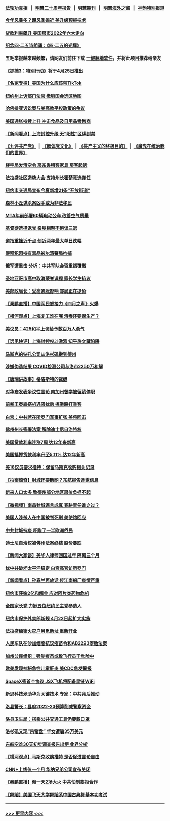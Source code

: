 #### [法轮功真相](https://github.com/gfw-breaker/truth/blob/master/README.md?t=0) &nbsp;&nbsp;|&nbsp;&nbsp; [明慧二十周年报告](https://github.com/gfw-breaker/mh-reports/blob/master/README.md?t=0) &nbsp;&nbsp;|&nbsp;&nbsp;[明慧期刊](https://github.com/gfw-breaker/mh-qikan) &nbsp;&nbsp;|&nbsp;&nbsp; [明慧海外之窗](https://github.com/gfw-breaker/mh-news/blob/master/README.md?t=0) &nbsp;&nbsp;|&nbsp;&nbsp; [神韵特别报道](https://github.com/gfw-breaker/mh-news/blob/master/shenyun.md?t=0)
#### [今年风暴多？飓风季逼近  美升级预报技术](../pages/nsc412/n13718650.md?t=04240601) 
#### [贷款利率飙升 美国房市2022年六大走向](../pages/nsc412/n13718618.md?t=04240601) 
#### [纪念四‧二五诗朗诵：《四‧二五的光辉》](../pages/nsc412/n13718666.md?t=04240601) 
#### 五毛举报越来越频繁，请网友们前往下载 [一键翻墙软件](https://github.com/gfw-breaker/ssr-accounts)，并将此项目推荐给亲友
#### [《抓捕3：特别行动》将于4月25日推出](../pages/nsc412/n13717350.md?t=04240601) 
#### [【名家专栏】美国为什么应该禁TikTok](../pages/nsc412/n13718106.md?t=04240601) 
#### [纽约州上诉部门法官 撤销国会选区地图](../pages/nsc412/n13718246.md?t=04240601) 
#### [哈佛排亚诉讼案与美高教平权政策的争议](../pages/nsc412/n13718226.md?t=04240601) 
#### [美国通胀持续上升 冲击食品及日用品零售商](../pages/nsc412/n13718539.md?t=04240601) 
#### [【新闻看点】上海封控升级 无“阳性”区续封禁](../pages/nsc412/n13717941.md?t=04240601) 
#### [《九评共产党》](https://github.com/begood0513/9ping.md/blob/master/README.md) &nbsp;|&nbsp; [《解体党文化》](../../../../jtdwh.md/blob/master/README.md)  &nbsp;|&nbsp; [《共产主义的终极目的》](../../../../gczydzjmd.md/blob/master/README.md) &nbsp;|&nbsp; [《魔鬼在统治我们的世界》](../../../../mgztzwmdsj.md/blob/master/README.md) 
#### [楼宇局发清空令 房东丢租客家具  房客起诉](../pages/nsc412/n13718268.md?t=04240601) 
#### [法拉盛社区造势大会 支持州长霍楚竞选连任](../pages/nsc412/n13718276.md?t=04240601) 
#### [纽约市交通局宣布今夏新增21条“开放街道”](../pages/nsc412/n13718273.md?t=04240601) 
#### [森林小丘谋杀案凶手或为非法移民](../pages/nsc412/n13718266.md?t=04240601) 
#### [MTA年前部署60辆电动公车 改善空气质量](../pages/nsc412/n13718271.md?t=04240601) 
#### [基督徒选择退党  亲朋相聚不惧谈三退](../pages/nsc412/n13718257.md?t=04240601) 
#### [道指重挫近千点 创近两年最大单日跌幅](../pages/nsc412/n13717971.md?t=04240601) 
#### [假释犯因持有毒品被尔湾警局拘捕](../pages/nsc412/n13718162.md?t=04240601) 
#### [俄军遭重击 分析：中共军队会否重蹈覆辙](../pages/nsc412/n13717967.md?t=04240601) 
#### [圣地亚哥市高中取消荣誉课程 家长学生抗议](../pages/nsc412/n13718151.md?t=04240601) 
#### [美邮政局长：受高通胀影响 邮局正在提价](../pages/nsc412/n13717984.md?t=04240601) 
#### [【秦鹏直播】中国网民怒接力《四月之声》火爆](../pages/nsc412/n13718036.md?t=04240601) 
#### [【横河观点】上海复工难在哪 清零还要保生产？](../pages/nsc412/n13718040.md?t=04240601) 
#### [美议员：425和平上访给予数百万人勇气](../pages/nsc412/n13717969.md?t=04240601) 
#### [【远见快评】上海封控权斗激烈 知乎热文藏陷阱](../pages/nsc412/n13718019.md?t=04240601) 
#### [马斯克的钻孔公司从洛杉矶搬到德州](../pages/nsc412/n13718052.md?t=04240601) 
#### [涉嫌伪造结果 COVID检测公司与洛市2250万和解](../pages/nsc412/n13717948.md?t=04240601) 
#### [【唐瑞讲故事】格洛斯特的裁缝](../pages/nsc412/n13718047.md?t=04240601) 
#### [对华裔发表争议性言论 南加州督学被留薪停职](../pages/nsc412/n13717575.md?t=04240601) 
#### [前拳王泰森搭机遇骚扰后 挥拳殴打乘客](../pages/nsc412/n13717970.md?t=04240601) 
#### [白宫：中共若在所罗门军事扩张 美将回击](../pages/nsc412/n13717961.md?t=04240601) 
#### [佛州州长签署法案 解除迪士尼自治特权](../pages/nsc412/n13717956.md?t=04240601) 
#### [美国贷款利率连涨7周 达12年来新高](../pages/nsc412/n13717931.md?t=04240601) 
#### [美国抵押贷款利率升至5.11% 达12年新高](../pages/nsc412/n13717863.md?t=04240601) 
#### [美18议员要求推特：保留马斯克收购相关记录](../pages/nsc412/n13717868.md?t=04240601) 
#### [【拍案惊奇】封城还要断网？东航报告透露信息](../pages/nsc412/n13717915.md?t=04240601) 
#### [新来人口太多 致德州部分地区房价负担不起](../pages/nsc412/n13717899.md?t=04240601) 
#### [【微视频】南昌封城谣言成真 春耕责任谁之过？](../pages/nsc412/n13717877.md?t=04240601) 
#### [美国人涉杀人在中国被判死刑 美使馆回应](../pages/nsc412/n13717836.md?t=04240601) 
#### [中共封城抗疫 吓跑了一半欧洲侨民](../pages/nsc412/n13717854.md?t=04240601) 
#### [迪士尼自治权被佛州法案终结 股价暴跌](../pages/nsc412/n13717248.md?t=04240601) 
#### [【新闻大家谈】美华人律师回国过年 隔离三个月](../pages/nsc412/n13717388.md?t=04240601) 
#### [忧中共破坏太平洋稳定 白宫高官访所罗门](../pages/nsc412/n13717718.md?t=04240601) 
#### [【新闻看点】孙春兰再放话 传江南船厂疫情严重](../pages/nsc412/n13717213.md?t=04240601) 
#### [纽约市获逾2亿和解金 应对阿片类药物危机](../pages/nsc412/n13717463.md?t=04240601) 
#### [全国家长党 力挺五位纽约民主党参选人](../pages/nsc412/n13717466.md?t=04240601) 
#### [纽约市保护外卖郎新规 4月22日起扩大实施](../pages/nsc412/n13717438.md?t=04240601) 
#### [法拉盛缅街火灾户另觅新址 重新开业](../pages/nsc412/n13717445.md?t=04240601) 
#### [人民车队在沙加缅度抗议疫苗令和AB2223堕胎法案](../pages/nsc412/n13717422.md?t=04240601) 
#### [加州公民组织：强制疫苗或致飞行员于危险中](../pages/nsc412/n13717395.md?t=04240601) 
#### [欧美发现神秘急性儿童肝炎 美CDC急发警报](../pages/nsc412/n13717268.md?t=04240601) 
#### [SpaceX签首个协议 JSX飞机将配备星链WiFi](../pages/nsc412/n13717272.md?t=04240601) 
#### [新思科技涉助华为关键技术 专家：中共背后推动](../pages/nsc412/n13717246.md?t=04240601) 
#### [洛县警长：县府2022-23预算削减警察资金](../pages/nsc412/n13717356.md?t=04240601) 
#### [洛县卫生局：搭乘公共交通工具仍要戴口罩](../pages/nsc412/n13717347.md?t=04240601) 
#### [洛杉矶又现“杀猪盘” 华女遭骗35万美元](../pages/nsc412/n13717284.md?t=04240601) 
#### [东航空难30天初步调查报告出炉 业界分析](../pages/nsc412/n13717262.md?t=04240601) 
#### [【横河观点】马斯克收购推特 是否促进言论自由](../pages/nsc412/n13717261.md?t=04240601) 
#### [CNN+上线仅一个月 华纳兄弟公司宣布关闭](../pages/nsc412/n13717230.md?t=04240601) 
#### [【秦鹏直播】俄一天2场大火 中共怕制裁拒合作](../pages/nsc412/n13717244.md?t=04240601) 
#### [【舞蹈】美国飞天大学舞蹈系中国古典舞基本功考试](../pages/nsc412/n13717188.md?t=04240601) 

----
#### [ >>> 更早内容 <<< ](../indexes/nsc412-earlier.md)
